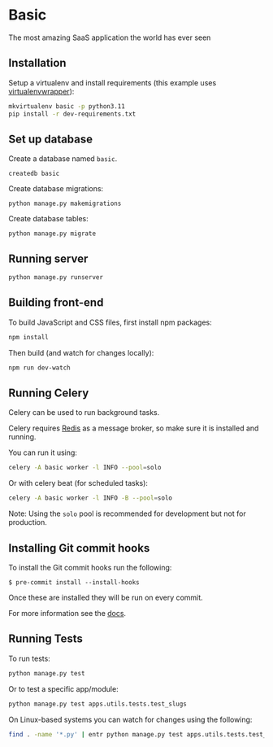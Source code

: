# Basic

The most amazing SaaS application the world has ever seen

## Installation
Setup a virtualenv and install requirements
(this example uses [virtualenvwrapper](https://virtualenvwrapper.readthedocs.io/en/latest/)):

```bash
mkvirtualenv basic -p python3.11
pip install -r dev-requirements.txt
```

## Set up database

Create a database named `basic`.

```
createdb basic
```

Create database migrations:

```
python manage.py makemigrations
```

Create database tables:

```
python manage.py migrate
```

## Running server

```bash
python manage.py runserver
```

## Building front-end

To build JavaScript and CSS files, first install npm packages:

```bash
npm install
```

Then build (and watch for changes locally):

```bash
npm run dev-watch
```

## Running Celery

Celery can be used to run background tasks.

Celery requires [Redis](https://redis.io/) as a message broker, so make sure
it is installed and running.

You can run it using:

```bash
celery -A basic worker -l INFO --pool=solo
```

Or with celery beat (for scheduled tasks):

```bash
celery -A basic worker -l INFO -B --pool=solo
```

Note: Using the `solo` pool is recommended for development but not for production.

## Installing Git commit hooks

To install the Git commit hooks run the following:

```shell
$ pre-commit install --install-hooks
```

Once these are installed they will be run on every commit.

For more information see the [docs](https://docs.saaspegasus.com/code-structure.html#code-formatting).

## Running Tests

To run tests:

```bash
python manage.py test
```

Or to test a specific app/module:

```bash
python manage.py test apps.utils.tests.test_slugs
```

On Linux-based systems you can watch for changes using the following:

```bash
find . -name '*.py' | entr python manage.py test apps.utils.tests.test_slugs
```
